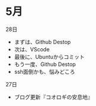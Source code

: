 # 5月

28日

- まずは、Github Destop
- 次は、VScode
- 最後に、Ubuntuからコミット
- もう一度、Github Destop
- ssh面倒かも、悩みどころ

27日

- ブログ更新『コオロギの安息地』
